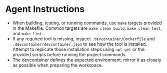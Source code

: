 # Agent Instructions

- When building, testing, or running commands, use `make` targets provided in the Makefile. Common targets are `make clean build`, `make clean test`, and `make lint`.
- If any required tool is missing, inspect `.devcontainer/Dockerfile` and `.devcontainer/devcontainer.json` to see how the tool is installed. Attempt to replicate those installation steps using `apt-get` or the provided scripts before running the project commands.
- The devcontainer defines the expected environment; mirror it as closely as possible when preparing the workspace.
